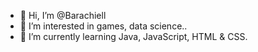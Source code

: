 - 👋 Hi, I’m @Barachiell
- 👀 I’m interested in games, data science..
- 🌱 I’m currently learning Java, JavaScript, HTML & CSS.

<!---
Barachiell/Barachiell is a ✨ special ✨ repository because its `README.md` (this file) appears on your GitHub profile.
You can click the Preview link to take a look at your changes.
--->
